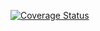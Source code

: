 [![Coverage Status](https://coveralls.io/repos/github/cbbcbail/CodeCoverage/badge.svg?branch=main)](https://coveralls.io/github/cbbcbail/CodeCoverage?branch=main)
